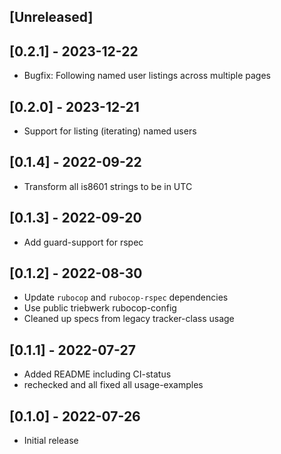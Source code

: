 ## [Unreleased]

## [0.2.1] - 2023-12-22
- Bugfix: Following named user listings across multiple pages

## [0.2.0] - 2023-12-21
- Support for listing (iterating) named users

## [0.1.4] - 2022-09-22

- Transform all is8601 strings to be in UTC
## [0.1.3] - 2022-09-20

- Add guard-support for rspec

## [0.1.2] - 2022-08-30

- Update `rubocop` and `rubocop-rspec` dependencies
- Use public triebwerk rubocop-config
- Cleaned up specs from legacy tracker-class usage

## [0.1.1] - 2022-07-27

- Added README including CI-status
- rechecked and all fixed all usage-examples

## [0.1.0] - 2022-07-26

- Initial release
